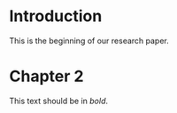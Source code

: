 # Introduction

This is the beginning of our research paper. 

# Chapter 2

This text should be in *bold*. 

